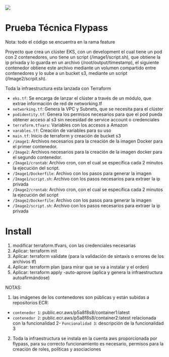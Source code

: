 <p align="left">
<img src="https://img.shields.io/badge/STATUS-EN%20DESAROLLO-green">
</p>

# Prueba Técnica Flypass

Nota: todo el código se encuentra en la rama feature

Proyecto que crea un clúster EKS, con un development el cual tiene un pod con 2 contenedores, uno tiene un script (/image1/script.sh), que obtiene la ip privada y lo guarda en un archivo (/root/output/timestamp), el siguiente contenedor obtiene este archivo mediante un volumen compartido entre contenedores y lo sube a un bucket s3, mediante un script (/Image2/scrpit.sh).

Toda la infraestructura esta lanzada con Terraform

- `eks.tf`: Se encarga de lanzar el clúster a través de un módulo, que extrae información de red de networking.tf
- `networking.tf`: Genera la VPC y Subnets, que se necesita para el clúster
- `podidentity.tf`: Genera los permisos necesarios para que el pod pueda obtener acceso al s3 sin necesidad de service account o credenciales
- `terraform.tfvars`: Variables con los accesos a Amazon
- `varables.tf`: Creación de variables para su uso
- `main.tf`: Inicio de terraform y creación de bucket s3
- `/image1`: Archivos necesarios para la creación de la imagen Docker para el primer contenedor.
- `/Image2`: Archivos necesarios para la creación de la imagen docker para el segundo contenedor.
- `/Image1/crontab`: Archivo cron, con el cual se especifica cada 2 minutos la ejecución del script.
- `/Image1/Dockerfile`: Archivo con los pasos para generar la imagen
- `/Image1/script.sh`: Archivo con los pasos necesarios para extraer la ip privada
- `/Image2/crontab`: Archivo cron, con el cual se especifica cada 2 minutos la ejecución del script
- `/Image2/Dockerfile`: Archivo con los pasos para generar la imagen
- `/Image2/script.sh`: Archivo con los pasos necesarios para extraer la ip privada

# Install
1. modificar terraform.tfvars, con las credenciales necesarias
2. Aplicar: terraform init
3. Aplicar: terraform validate (para la validación de sintaxis o errores de los archivos tf)
4. Aplicar: terraform plan (para mirar que se va a instalar y el orden)
5. Aplicar: terraform apply -auto-aprove (aplica y genera la infraestructura autoafirmándose)

NOTAS: 
1. las imágenes de los contenedores son públicas y están subidas a repositorios ECR:
- `contenedor 1`: public.ecr.aws/p5a8f8s8/container1:latest
- `contenedor 2`: public.ecr.aws/p5a8f8s8/container2:latest
relacionada con la funcionalidad 2- `Funcionalidad 3`: descripción de la funcionalidad 3
2. Toda la infraestructura se instala en la cuenta aws proporcionada por flypass, para su correcto funcionamiento es necesario, permisos para la creación de roles, políticas y asociaciones
